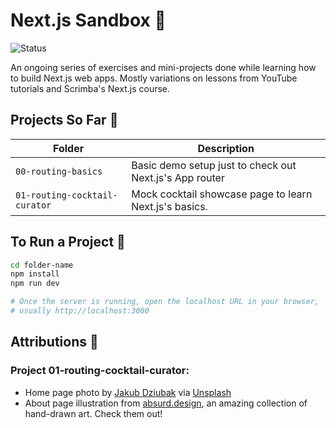 # Next.js Sandbox 🧪

![Status](https://img.shields.io/badge/status-in--development-yellow)

An ongoing series of exercises and mini-projects done while learning how to
build Next.js web apps. Mostly variations on lessons from YouTube tutorials and
Scrimba's Next.js course.

## Projects So Far 📌

| Folder                        | Description                                             |
|-------------------------------|---------------------------------------------------------|
| `00-routing-basics`           | Basic demo setup just to check out Next.js's App router |
| `01-routing-cocktail-curator` | Mock cocktail showcase page to learn Next.js's basics.  |

## To Run a Project 🚀

```bash
cd folder-name
npm install
npm run dev

# Once the server is running, open the localhost URL in your browser, 
# usually http://localhost:3000
```

## Attributions 🎨

### Project 01-routing-cocktail-curator:

- Home page photo
  by [Jakub Dziubak](https://unsplash.com/@jckbck?utm_content=creditCopyText&utm_medium=referral&utm_source=unsplash)
  via [Unsplash](https://unsplash.com/photos/brown-beverage-with-olives-and-herb-in-rocks-glass-in-macro-photography-gj7BLlSzIFs?utm_content=creditCopyText&utm_medium=referral&utm_source=unsplash)
- About page illustration from <a href="https://absurd.design/">
  absurd.design</a>, an amazing collection of hand-drawn art. Check them out!